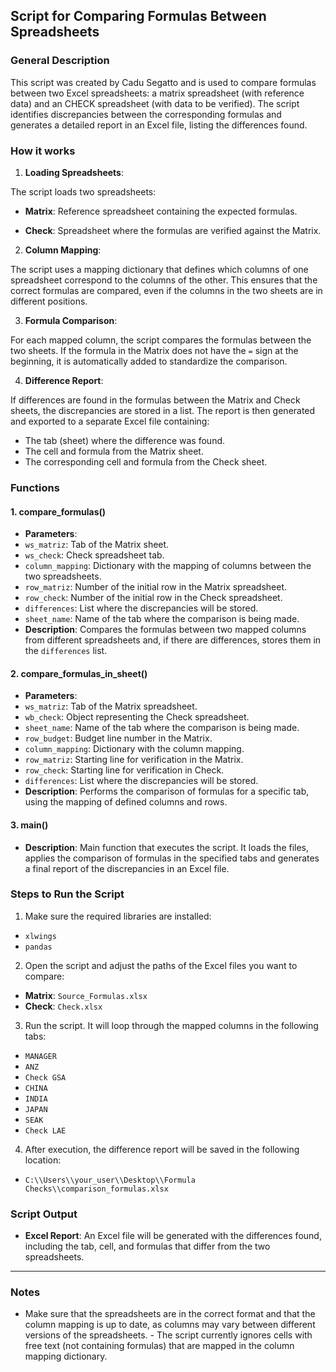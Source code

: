 ## **Script for Comparing Formulas Between Spreadsheets**

### **General Description**
This script was created by Cadu Segatto and is used to compare formulas between two Excel spreadsheets: a matrix spreadsheet (with reference data) and an CHECK spreadsheet (with data to be verified). The script identifies discrepancies between the corresponding formulas and generates a detailed report in an Excel file, listing the differences found.

### **How ​​it works**

1. **Loading Spreadsheets**:

The script loads two spreadsheets:

- **Matrix**: Reference spreadsheet containing the expected formulas.

- **Check**: Spreadsheet where the formulas are verified against the Matrix.

2. **Column Mapping**:

The script uses a mapping dictionary that defines which columns of one spreadsheet correspond to the columns of the other. This ensures that the correct formulas are compared, even if the columns in the two sheets are in different positions.

3. **Formula Comparison**:

For each mapped column, the script compares the formulas between the two sheets. If the formula in the Matrix does not have the `=` sign at the beginning, it is automatically added to standardize the comparison.

4. **Difference Report**:

If differences are found in the formulas between the Matrix and Check sheets, the discrepancies are stored in a list. The report is then generated and exported to a separate Excel file containing:
- The tab (sheet) where the difference was found.
- The cell and formula from the Matrix sheet.
- The corresponding cell and formula from the Check sheet.

### **Functions**

#### 1. **compare_formulas()**
- **Parameters**:
- `ws_matriz`: Tab of the Matrix sheet.
- `ws_check`: Check spreadsheet tab.
- `column_mapping`: Dictionary with the mapping of columns between the two spreadsheets.
- `row_matriz`: Number of the initial row in the Matrix spreadsheet.
- `row_check`: Number of the initial row in the Check spreadsheet.
- `differences`: List where the discrepancies will be stored.
- `sheet_name`: Name of the tab where the comparison is being made.
- **Description**: Compares the formulas between two mapped columns from different spreadsheets and, if there are differences, stores them in the `differences` list.

#### 2. **compare_formulas_in_sheet()**
- **Parameters**:
- `ws_matriz`: Tab of the Matrix spreadsheet.
- `wb_check`: Object representing the Check spreadsheet.
- `sheet_name`: Name of the tab where the comparison is being made.
- `row_budget`: Budget line number in the Matrix.
- `column_mapping`: Dictionary with the column mapping.
- `row_matriz`: Starting line for verification in the Matrix.
- `row_check`: Starting line for verification in Check.
- `differences`: List where the discrepancies will be stored.
- **Description**: Performs the comparison of formulas for a specific tab, using the mapping of defined columns and rows.

#### 3. **main()**
- **Description**: Main function that executes the script. It loads the files, applies the comparison of formulas in the specified tabs and generates a final report of the discrepancies in an Excel file.

### **Steps to Run the Script**

1. Make sure the required libraries are installed:
- `xlwings`
- `pandas`

2. Open the script and adjust the paths of the Excel files you want to compare:
- **Matrix**: `Source_Formulas.xlsx`
- **Check**: `Check.xlsx`

3. Run the script. It will loop through the mapped columns in the following tabs:
- `MANAGER`
- `ANZ`
- `Check GSA`
- `CHINA`
- `INDIA`
- `JAPAN`
- `SEAK`
- `Check LAE`

4. After execution, the difference report will be saved in the following location:
- `C:\\Users\\your_user\\Desktop\\Formula Checks\\comparison_formulas.xlsx`

### **Script Output**

- **Excel Report**: An Excel file will be generated with the differences found, including the tab, cell, and formulas that differ from the two spreadsheets.

---

### **Notes**

- Make sure that the spreadsheets are in the correct format and that the column mapping is up to date, as columns may vary between different versions of the spreadsheets. - The script currently ignores cells with free text (not containing formulas) that are mapped in the column mapping dictionary.
